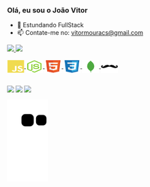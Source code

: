 ### Olá, eu sou o João Vitor 


- 🌱 Estundando FullStack 
- 📫 Contate-me no: vitormouracs@gmail.com

<div>
  <a href="https://github.com/jvitormcs">
  <img height="180em" src="https://github-readme-stats.vercel.app/api?username=jvitormcs&show_icons=true&theme=tokyonight&include_all_commits=true&count_private=true"/>
  <img height="180em" src="https://github-readme-stats.vercel.app/api/top-langs/?username=jvitormcs&layout=compact&langs_count=7&theme=tokyonight"/>
</div>
  
<div style="display: inline_block"><br>
  <img align="center" alt="JV-Js" height="30" width="40" src="https://raw.githubusercontent.com/devicons/devicon/master/icons/javascript/javascript-plain.svg">
  <img align="center" alt="JV-NodeJS" height="30" width="40" src="https://raw.githubusercontent.com/devicons/devicon/master/icons/nodejs/nodejs-plain.svg">
  <img align="center" alt="JV-HTML" height="30" width="40" src="https://raw.githubusercontent.com/devicons/devicon/master/icons/html5/html5-original.svg">
  <img align="center" alt="JV-CSS" height="30" width="40" src="https://raw.githubusercontent.com/devicons/devicon/master/icons/css3/css3-original.svg">
  <img align="center" alt="JV-MongoDB" height="30" width="40" src="https://raw.githubusercontent.com/devicons/devicon/master/icons/mongodb/mongodb-plain.svg">
  <img align="center" alt="JV-HandleBars" height="30" width="40" src="https://raw.githubusercontent.com/devicons/devicon/master/icons/handlebars/handlebars-original.svg">
  
  ##
  
  <div> 
  <a href="https://instagram.com/j_vitor_cs" target="_blank"><img src="https://img.shields.io/badge/-Instagram-%23E4405F?style=for-the-badge&logo=instagram&logoColor=white" target="_blank"></a>
  <a href = "mailto:vitormouracs@gmail.com"><img src="https://img.shields.io/badge/-Gmail-%23333?style=for-the-badge&logo=gmail&logoColor=white" target="_blank"></a>
  <a href="https://www.linkedin.com/in/jvitormcs/" target="_blank"><img src="https://img.shields.io/badge/-LinkedIn-%230077B5?style=for-the-badge&logo=linkedin&logoColor=white" target="_blank"></a> 
 
  ![Snake animation](https://github.com/jvitormcs/jvitormcs/blob/output/github-contribution-grid-snake.svg)
 
</div>

</div>

